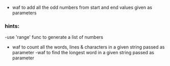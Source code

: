 - waf to add all the odd numbers from start and end values given as parameters
### hints:
-use 'range' func to generate a list of numbers
- waf to count all the words, lines & characters in a given string passed as parameter
-waf to find the longest word in a given string passed as parameter